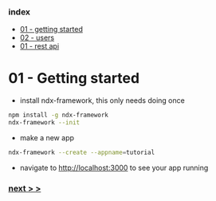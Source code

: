 ### index
- [01 - getting started](https://ndxbxrme.github.io/ndx-framework/docs/tutorial/01_getting_started.html)
- [02 - users](https://ndxbxrme.github.io/ndx-framework/docs/tutorial/02_users.html)
- [01 - rest api](https://ndxbxrme.github.io/ndx-framework/docs/tutorial/03_rest_api.html)

# 01 - Getting started

- install ndx-framework, this only needs doing once  
```bash
npm install -g ndx-framework
ndx-framework --init
```
- make a new app  
```bash
ndx-framework --create --appname=tutorial
```
- navigate to [http://localhost:3000](http://localhost:3000) to see your app running

### [next > >](https://ndxbxrme.github.io/ndx-framework/docs/tutorial/02_users.html)